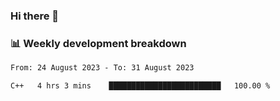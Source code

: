 ### Hi there 👋

### 📊 Weekly development breakdown
<!--START_SECTION:waka-->

```txt
From: 24 August 2023 - To: 31 August 2023

C++   4 hrs 3 mins    █████████████████████████   100.00 %
```

<!--END_SECTION:waka-->
